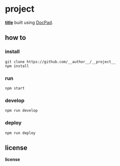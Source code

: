 # __project__

[__title__](http://__author__.github.io/__project__) built using [DocPad](http://docpad.org).

## how to

### install

```
git clone https://github.com/__author__/__project__
npm install
```

### run

`npm start`

### develop

`npm run develop`

### deploy

`npm run deploy`

## license

__license__